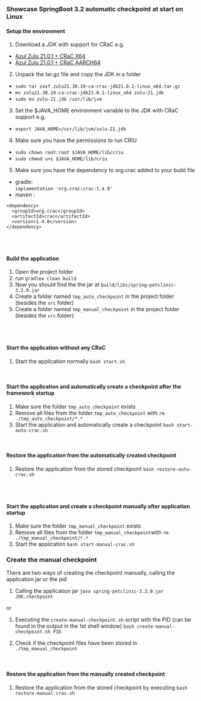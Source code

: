 ### Showcase SpringBoot 3.2 automatic checkpoint at start on Linux

#### Setup the environment
1. Download a JDK with support for CRaC e.g.
- [Azul Zulu 21.0.1 + CRaC X64](https://cdn.azul.com/zulu/bin/zulu21.30.19-ca-crac-jdk21.0.1-linux_x64.tar.gz)
- [Azul Zulu 21.0.1 + CRaC AARCH64](https://cdn.azul.com/zulu/bin/zulu21.30.19-ca-crac-jdk21.0.1-linux_aarch64.tar.gz)

2. Unpack the tar.gz file and copy the JDK in a folder
- ```sudo tar zxvf zulu21.30.19-ca-crac-jdk21.0.1-linux_x64.tar.gz```
- ```mv zulu21.30.19-ca-crac-jdk21.0.1-linux_x64 zulu-21.jdk```
- ```sudo mv zulu-21.jdk /usr/lib/jvm```

3. Set the $JAVA_HOME environment variable to the JDK with CRaC support e.g.
- ```export JAVA_HOME=/usr/lib/jvm/zulu-21.jdk```

4. Make sure you have the permissions to run CRIU
- ```sudo chown root:root $JAVA_HOME/lib/criu```
- ```sudo chmod u+s $JAVA_HOME/lib/criu```

5. Make sure you have the dependency to org.crac added to your build file
- gradle: <br>
```implementation 'org.crac:crac:1.4.0'```
- maven :
```
<dependency>
  <groupId>org.crac</groupId>
  <artifactId>crac</artifactId>
  <version>1.4.0</version>
</dependency>  
```

<br><br>

#### Build the application
1. Open the project folder
2. run ```gradlew clean build```
3. Now you should find the the jar at ```build/libs/spring-petclinic-3.2.0.jar```
4. Create a folder named ```tmp_auto_checkpoint``` in the project folder (besides the ```src``` folder)
5. Create a folder named ```tmp_manual_checkpoint``` in the project folder (besides the ```src``` folder)

<br><br>

#### Start the application without any CRaC
1. Start the application normally
```bash start.sh```

<br>

#### Start the application and automatically create a checkpoint after the framework startup
1. Make sure the folder ```tmp_auto_checkpoint``` exists
2. Remove all files from the folder ```tmp_auto_checkpoint``` with ```rm ./tmp_auto_checkpoint/*.*```
3. Start the application and automatically create a checkpoint
```bash start-auto-crac.sh```

<br>

#### Restore the application from the automatically created checkpoint
1. Restore the application from the stored checkpoint
```bash restore-auto-crac.sh```

<br><br>

#### Start the application and create a checkpoint manually after application startup
1. Make sure the folder ```tmp_manual_checkpoint``` exists
2. Remove all files from the folder ```tmp_manual_checkpoint```with ```rm ./tmp_manual_checkpoint/*.*```
3. Start the application 
```bash start-manual-crac.sh```

### Create the manual checkpoint
There are two ways of creating the checkpoint manually, calling the application jar or the pid

1. Calling the application jar
```java spring-petclinic-3.2.0.jar JDK.checkpoint```

or 

1. Executing the ```create-manual-checkpoint.sh``` script with the PID (can be found in the output in the 1st shell window)
```bash create-manual-checkpoint.sh PID```

2. Check if the checkpoint files have been stored in ```./tmp_manual_checkpoint```

<br>

#### Restore the application from the manually created checkpoint
1. Restore the application from the stored checkpoint by executing
```bash restore-manual-crac.sh```
